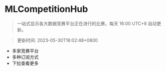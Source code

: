 # MLCompetitionHub

> 一站式显示各大数据竞赛平台正在进行的比赛，每天 16:00 UTC+8 自动更新。
  
> 更新时间: 2023-05-30T16:02:48+0800 

* 多家竞赛平台
* 多种订阅方式
* 下拉查看更多